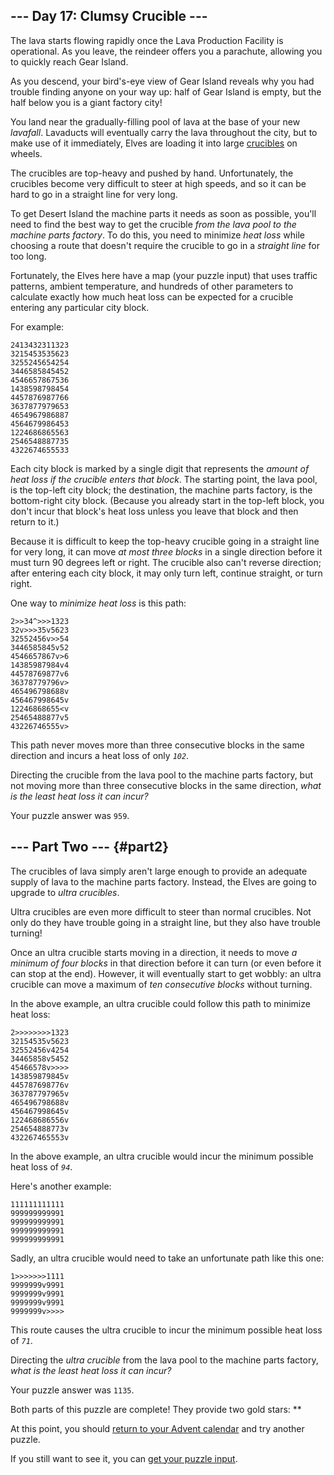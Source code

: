 ## \-\-- Day 17: Clumsy Crucible \-\--

The lava starts flowing rapidly once the Lava Production Facility is
operational. As you leave, the reindeer offers
you a parachute, allowing you to quickly reach Gear Island.

As you descend, your bird\'s-eye view of Gear Island reveals why you had
trouble finding anyone on your way up: half of Gear Island is empty, but
the half below you is a giant factory city!

You land near the gradually-filling pool of lava at the base of your new
*lavafall*. Lavaducts will eventually carry the lava throughout the
city, but to make use of it immediately, Elves are loading it into large
[crucibles](https://en.wikipedia.org/wiki/Crucible) on
wheels.

The crucibles are top-heavy and pushed by hand. Unfortunately, the
crucibles become very difficult to steer at high speeds, and so it can
be hard to go in a straight line for very long.

To get Desert Island the machine parts it needs as soon as possible,
you\'ll need to find the best way to get the crucible *from the lava
pool to the machine parts factory*. To do this, you need to minimize
*heat loss* while choosing a route that doesn\'t require the crucible to
go in a *straight line* for too long.

Fortunately, the Elves here have a map (your puzzle input) that uses
traffic patterns, ambient temperature, and hundreds of other parameters
to calculate exactly how much heat loss can be expected for a crucible
entering any particular city block.

For example:

    2413432311323
    3215453535623
    3255245654254
    3446585845452
    4546657867536
    1438598798454
    4457876987766
    3637877979653
    4654967986887
    4564679986453
    1224686865563
    2546548887735
    4322674655533

Each city block is marked by a single digit that represents the *amount
of heat loss if the crucible enters that block*. The starting point, the
lava pool, is the top-left city block; the destination, the machine
parts factory, is the bottom-right city block. (Because you already
start in the top-left block, you don\'t incur that block\'s heat loss
unless you leave that block and then return to it.)

Because it is difficult to keep the top-heavy crucible going in a
straight line for very long, it can move *at most three blocks* in a
single direction before it must turn 90 degrees left or right. The
crucible also can\'t reverse direction; after entering each city block,
it may only turn left, continue straight, or turn right.

One way to *minimize heat loss* is this path:

    2>>34^>>>1323
    32v>>>35v5623
    32552456v>>54
    3446585845v52
    4546657867v>6
    14385987984v4
    44578769877v6
    36378779796v>
    465496798688v
    456467998645v
    12246868655<v
    25465488877v5
    43226746555v>

This path never moves more than three consecutive blocks in the same
direction and incurs a heat loss of only *`102`*.

Directing the crucible from the lava pool to the machine parts factory,
but not moving more than three consecutive blocks in the same direction,
*what is the least heat loss it can incur?*

Your puzzle answer was `959`.

## \-\-- Part Two \-\-- {#part2}

The crucibles of lava simply aren\'t large enough to provide an adequate
supply of lava to the machine parts factory. Instead, the Elves are
going to upgrade to *ultra crucibles*.

Ultra crucibles are even more difficult to steer than normal crucibles.
Not only do they have trouble going in a straight line, but they also
have trouble turning!

Once an ultra crucible starts moving in a direction, it needs to move *a
minimum of four blocks* in that direction before it can turn (or even
before it can stop at the end). However, it will eventually start to get
wobbly: an ultra crucible can move a maximum of *ten consecutive blocks*
without turning.

In the above example, an ultra crucible could follow this path to
minimize heat loss:

    2>>>>>>>>1323
    32154535v5623
    32552456v4254
    34465858v5452
    45466578v>>>>
    143859879845v
    445787698776v
    363787797965v
    465496798688v
    456467998645v
    122468686556v
    254654888773v
    432267465553v

In the above example, an ultra crucible would incur the minimum possible
heat loss of *`94`*.

Here\'s another example:

    111111111111
    999999999991
    999999999991
    999999999991
    999999999991

Sadly, an ultra crucible would need to take an unfortunate path like
this one:

    1>>>>>>>1111
    9999999v9991
    9999999v9991
    9999999v9991
    9999999v>>>>

This route causes the ultra crucible to incur the minimum possible heat
loss of *`71`*.

Directing the *ultra crucible* from the lava pool to the machine parts
factory, *what is the least heat loss it can incur?*

Your puzzle answer was `1135`.

Both parts of this puzzle are complete! They provide two gold stars:
\*\*

At this point, you should [return to your Advent calendar](/2023) and
try another puzzle.

If you still want to see it, you can [get your puzzle
input](17/input).
